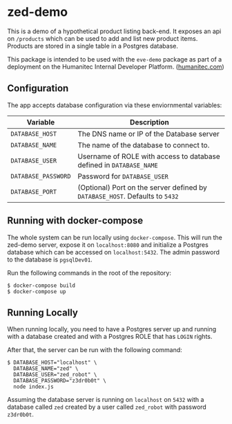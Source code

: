 # zed-demo

This is a demo of a hypothetical product listing back-end. It exposes an api on `/products` which can be used to add and
list new product items. Products are stored in a single table in a Postgres database.

This package is intended to be used with the `eve-demo` package as part of a deployment on the Humanitec Internal
Developer Platform. ([humanitec.com](https://humanitec.com))

## Configuration

The app accepts database configuration via these enviornmental variables:

| Variable | Description |
|--|--|
| `DATABASE_HOST` | The DNS name or IP of the Database server |
| `DATABASE_NAME` | The name of the database to connect to. |
| `DATABASE_USER` | Username of ROLE with access to database defined in `DATABASE_NAME` |
| `DATABASE_PASSWORD` | Password for `DATABASE_USER` |
| `DATABASE_PORT` | (Optional) Port on the server defined by `DATABASE_HOST`. Defaults to `5432` |

## Running with docker-compose

The whole system can be run locally using `docker-compose`. This will run the zed-demo server, expose it on `localhost:8080`
and initialize a Postgres database which can be accessed on `localhost:5432`. The admin password to the database is
`pgsqlDev01`.

Run the following commands in the root of the repository:

```
$ docker-compose build
$ docker-compose up
```
## Running Locally

When running locally, you need to have a Postgres server up and running with a database created and with a Postgres ROLE that has `LOGIN` rights.

After that, the server can be run with the following command:
```
$ DATABASE_HOST="localhost" \
  DATABASE_NAME="zed" \
  DATABASE_USER="zed_robot" \
  DATABASE_PASSWORD="z3dr0b0t" \
  node index.js
```

Assuming the database server is running on `localhost` on `5432` with a database called `zed` created by a user called `zed_robot` with password `z3dr0b0t`.
